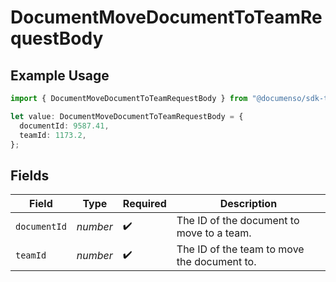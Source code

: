 # DocumentMoveDocumentToTeamRequestBody

## Example Usage

```typescript
import { DocumentMoveDocumentToTeamRequestBody } from "@documenso/sdk-typescript/models/operations";

let value: DocumentMoveDocumentToTeamRequestBody = {
  documentId: 9587.41,
  teamId: 1173.2,
};
```

## Fields

| Field                                       | Type                                        | Required                                    | Description                                 |
| ------------------------------------------- | ------------------------------------------- | ------------------------------------------- | ------------------------------------------- |
| `documentId`                                | *number*                                    | :heavy_check_mark:                          | The ID of the document to move to a team.   |
| `teamId`                                    | *number*                                    | :heavy_check_mark:                          | The ID of the team to move the document to. |